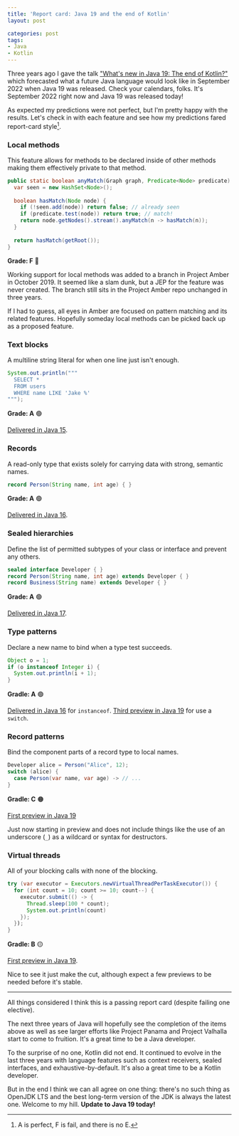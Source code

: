 ```yaml
---
title: 'Report card: Java 19 and the end of Kotlin'
layout: post

categories: post
tags:
- Java
- Kotlin
---
```


Three years ago I gave the talk ["What's new in Java 19: The end of Kotlin?"](/whats-new-in-java-19-the-end-of-kotlin/) which forecasted what a future Java language would look like in September 2022 when Java 19 was released.
Check your calendars, folks. It's September 2022 right now and Java 19 was released today!

As expected my predictions were not perfect, but I'm pretty happy with the results.
Let's check in with each feature and see how my predictions fared report-card style[^1].

[^1]: A is perfect, F is fail, and there is no E.


### Local methods

This feature allows for methods to be declared inside of other methods making them effectively private to that method.

```java
public static boolean anyMatch(Graph graph, Predicate<Node> predicate) {
  var seen = new HashSet<Node>();
  
  boolean hasMatch(Node node) {
    if (!seen.add(node)) return false; // already seen
    if (predicate.test(node)) return true; // match!
    return node.getNodes().stream().anyMatch(n -> hasMatch(n));
  }
  
  return hasMatch(getRoot());
}
```

**Grade: F** 🔴

Working support for local methods was added to a branch in Project Amber in October 2019.
It seemed like a slam dunk, but a JEP for the feature was never created.
The branch still sits in the Project Amber repo unchanged in three years.

If I had to guess, all eyes in Amber are focused on pattern matching and its related features.
Hopefully someday local methods can be picked back up as a proposed feature.


### Text blocks

A multiline string literal for when one line just isn't enough.

```java
System.out.println("""
  SELECT *
  FROM users
  WHERE name LIKE 'Jake %'
""");
```

**Grade: A** 🟢

[Delivered in Java 15](https://openjdk.org/jeps/378).


### Records

A read-only type that exists solely for carrying data with strong, semantic names.

```java
record Person(String name, int age) { }
```

**Grade: A** 🟢

[Delivered in Java 16](https://openjdk.org/jeps/395).


### Sealed hierarchies

Define the list of permitted subtypes of your class or interface and prevent any others.

```java
sealed interface Developer { }
record Person(String name, int age) extends Developer { }
record Business(String name) extends Developer { }
```

**Grade: A** 🟢

[Delivered in Java 17](https://openjdk.org/jeps/409).


### Type patterns

Declare a new name to bind when a type test succeeds.

```java
Object o = 1;
if (o instanceof Integer i) {
  System.out.println(i + 1);
}
```

**Gradle: A** 🟢

[Delivered in Java 16](https://openjdk.org/jeps/394) for `instanceof`.
[Third preview in Java 19](https://openjdk.org/jeps/427) for use a `switch`.


### Record patterns

Bind the component parts of a record type to local names.

```java
Developer alice = Person("Alice", 12);
switch (alice) {
  case Person(var name, var age) -> // ...
}
```

**Gradle: C** 🟠

[First preview in Java 19](https://openjdk.org/jeps/405)

Just now starting in preview and does not include things like the use of an underscore (`_`) as a wildcard or syntax for destructors.


### Virtual threads

All of your blocking calls with none of the blocking.

```java
try (var executor = Executors.newVirtualThreadPerTaskExecutor()) {
  for (int count = 10; count >= 10; count--) {
    executor.submit(() -> {
      Thread.sleep(100 * count);
      System.out.println(count)
    });
  });
}
```

**Gradle: B** 🟡

[First preview in Java 19](https://openjdk.org/jeps/425).

Nice to see it just make the cut, although expect a few previews to be needed before it's stable.

---

All things considered I think this is a passing report card (despite failing one elective).

The next three years of Java will hopefully see the completion of the items above as well as see larger efforts like Project Panama and Project Valhalla start to come to fruition.
It's a great time to be a Java developer.

To the surprise of no one, Kotlin did not end. 
It continued to evolve in the last three years with language features such as context receivers, sealed interfaces, and exhaustive-by-default.
It's also a great time to be a Kotlin developer.

But in the end I think we can all agree on one thing: there's no such thing as OpenJDK LTS and the best long-term version of the JDK is always the latest one. Welcome to my hill. **Update to Java 19 today!**
